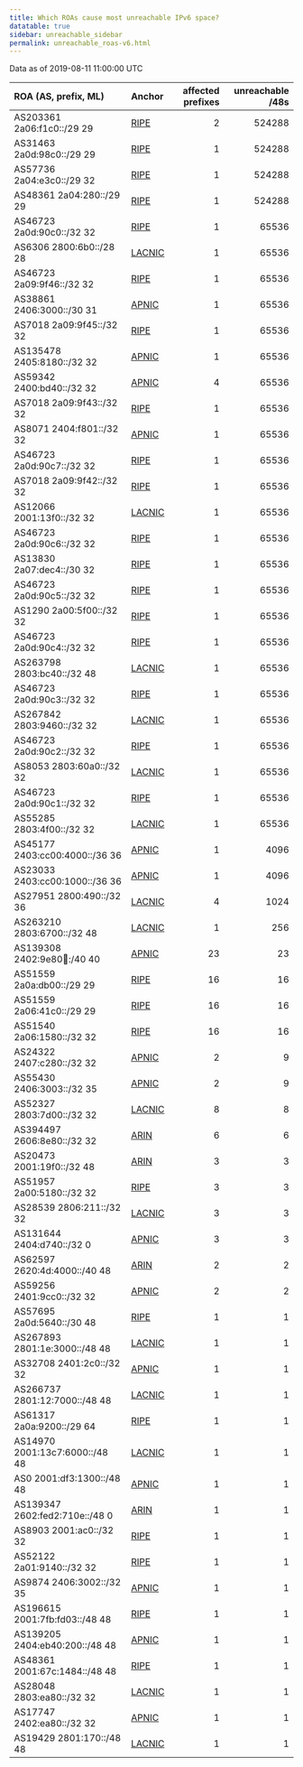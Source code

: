 ```yaml
---
title: Which ROAs cause most unreachable IPv6 space?
datatable: true
sidebar: unreachable_sidebar
permalink: unreachable_roas-v6.html
---
```


Data as of 2019-08-11 11:00:00 UTC


<div class="datatable-begin"></div>

| ROA (AS, prefix, ML)           | Anchor                                         |   affected prefixes |   unreachable /48s |
|:-------------------------------|:-----------------------------------------------|--------------------:|-------------------:|
| AS203361 2a06:f1c0::/29 29     | [RIPE](unreachable_RIPE_NCC_RPKI_Root-v6.html) |                   2 |             524288 |
| AS31463 2a0d:98c0::/29 29      | [RIPE](unreachable_RIPE_NCC_RPKI_Root-v6.html) |                   1 |             524288 |
| AS57736 2a04:e3c0::/29 32      | [RIPE](unreachable_RIPE_NCC_RPKI_Root-v6.html) |                   1 |             524288 |
| AS48361 2a04:280::/29 29       | [RIPE](unreachable_RIPE_NCC_RPKI_Root-v6.html) |                   1 |             524288 |
| AS46723 2a0d:90c0::/32 32      | [RIPE](unreachable_RIPE_NCC_RPKI_Root-v6.html) |                   1 |              65536 |
| AS6306 2800:6b0::/28 28        | [LACNIC](unreachable_LACNIC_RPKI_Root-v6.html) |                   1 |              65536 |
| AS46723 2a09:9f46::/32 32      | [RIPE](unreachable_RIPE_NCC_RPKI_Root-v6.html) |                   1 |              65536 |
| AS38861 2406:3000::/30 31      | [APNIC](unreachable_APNIC_RPKI_Root-v6.html)   |                   1 |              65536 |
| AS7018 2a09:9f45::/32 32       | [RIPE](unreachable_RIPE_NCC_RPKI_Root-v6.html) |                   1 |              65536 |
| AS135478 2405:8180::/32 32     | [APNIC](unreachable_APNIC_RPKI_Root-v6.html)   |                   1 |              65536 |
| AS59342 2400:bd40::/32 32      | [APNIC](unreachable_APNIC_RPKI_Root-v6.html)   |                   4 |              65536 |
| AS7018 2a09:9f43::/32 32       | [RIPE](unreachable_RIPE_NCC_RPKI_Root-v6.html) |                   1 |              65536 |
| AS8071 2404:f801::/32 32       | [APNIC](unreachable_APNIC_RPKI_Root-v6.html)   |                   1 |              65536 |
| AS46723 2a0d:90c7::/32 32      | [RIPE](unreachable_RIPE_NCC_RPKI_Root-v6.html) |                   1 |              65536 |
| AS7018 2a09:9f42::/32 32       | [RIPE](unreachable_RIPE_NCC_RPKI_Root-v6.html) |                   1 |              65536 |
| AS12066 2001:13f0::/32 32      | [LACNIC](unreachable_LACNIC_RPKI_Root-v6.html) |                   1 |              65536 |
| AS46723 2a0d:90c6::/32 32      | [RIPE](unreachable_RIPE_NCC_RPKI_Root-v6.html) |                   1 |              65536 |
| AS13830 2a07:dec4::/30 32      | [RIPE](unreachable_RIPE_NCC_RPKI_Root-v6.html) |                   1 |              65536 |
| AS46723 2a0d:90c5::/32 32      | [RIPE](unreachable_RIPE_NCC_RPKI_Root-v6.html) |                   1 |              65536 |
| AS1290 2a00:5f00::/32 32       | [RIPE](unreachable_RIPE_NCC_RPKI_Root-v6.html) |                   1 |              65536 |
| AS46723 2a0d:90c4::/32 32      | [RIPE](unreachable_RIPE_NCC_RPKI_Root-v6.html) |                   1 |              65536 |
| AS263798 2803:bc40::/32 48     | [LACNIC](unreachable_LACNIC_RPKI_Root-v6.html) |                   1 |              65536 |
| AS46723 2a0d:90c3::/32 32      | [RIPE](unreachable_RIPE_NCC_RPKI_Root-v6.html) |                   1 |              65536 |
| AS267842 2803:9460::/32 32     | [LACNIC](unreachable_LACNIC_RPKI_Root-v6.html) |                   1 |              65536 |
| AS46723 2a0d:90c2::/32 32      | [RIPE](unreachable_RIPE_NCC_RPKI_Root-v6.html) |                   1 |              65536 |
| AS8053 2803:60a0::/32 32       | [LACNIC](unreachable_LACNIC_RPKI_Root-v6.html) |                   1 |              65536 |
| AS46723 2a0d:90c1::/32 32      | [RIPE](unreachable_RIPE_NCC_RPKI_Root-v6.html) |                   1 |              65536 |
| AS55285 2803:4f00::/32 32      | [LACNIC](unreachable_LACNIC_RPKI_Root-v6.html) |                   1 |              65536 |
| AS45177 2403:cc00:4000::/36 36 | [APNIC](unreachable_APNIC_RPKI_Root-v6.html)   |                   1 |               4096 |
| AS23033 2403:cc00:1000::/36 36 | [APNIC](unreachable_APNIC_RPKI_Root-v6.html)   |                   1 |               4096 |
| AS27951 2800:490::/32 36       | [LACNIC](unreachable_LACNIC_RPKI_Root-v6.html) |                   4 |               1024 |
| AS263210 2803:6700::/32 48     | [LACNIC](unreachable_LACNIC_RPKI_Root-v6.html) |                   1 |                256 |
| AS139308 2402:9e80:100::/40 40 | [APNIC](unreachable_APNIC_RPKI_Root-v6.html)   |                  23 |                 23 |
| AS51559 2a0a:db00::/29 29      | [RIPE](unreachable_RIPE_NCC_RPKI_Root-v6.html) |                  16 |                 16 |
| AS51559 2a06:41c0::/29 29      | [RIPE](unreachable_RIPE_NCC_RPKI_Root-v6.html) |                  16 |                 16 |
| AS51540 2a06:1580::/32 32      | [RIPE](unreachable_RIPE_NCC_RPKI_Root-v6.html) |                  16 |                 16 |
| AS24322 2407:c280::/32 32      | [APNIC](unreachable_APNIC_RPKI_Root-v6.html)   |                   2 |                  9 |
| AS55430 2406:3003::/32 35      | [APNIC](unreachable_APNIC_RPKI_Root-v6.html)   |                   2 |                  9 |
| AS52327 2803:7d00::/32 32      | [LACNIC](unreachable_LACNIC_RPKI_Root-v6.html) |                   8 |                  8 |
| AS394497 2606:8e80::/32 32     | [ARIN](unreachable_ARIN-v6.html)               |                   6 |                  6 |
| AS20473 2001:19f0::/32 48      | [ARIN](unreachable_ARIN-v6.html)               |                   3 |                  3 |
| AS51957 2a00:5180::/32 32      | [RIPE](unreachable_RIPE_NCC_RPKI_Root-v6.html) |                   3 |                  3 |
| AS28539 2806:211::/32 32       | [LACNIC](unreachable_LACNIC_RPKI_Root-v6.html) |                   3 |                  3 |
| AS131644 2404:d740::/32 0      | [APNIC](unreachable_APNIC_RPKI_Root-v6.html)   |                   3 |                  3 |
| AS62597 2620:4d:4000::/40 48   | [ARIN](unreachable_ARIN-v6.html)               |                   2 |                  2 |
| AS59256 2401:9cc0::/32 32      | [APNIC](unreachable_APNIC_RPKI_Root-v6.html)   |                   2 |                  2 |
| AS57695 2a0d:5640::/30 48      | [RIPE](unreachable_RIPE_NCC_RPKI_Root-v6.html) |                   1 |                  1 |
| AS267893 2801:1e:3000::/48 48  | [LACNIC](unreachable_LACNIC_RPKI_Root-v6.html) |                   1 |                  1 |
| AS32708 2401:2c0::/32 32       | [APNIC](unreachable_APNIC_RPKI_Root-v6.html)   |                   1 |                  1 |
| AS266737 2801:12:7000::/48 48  | [LACNIC](unreachable_LACNIC_RPKI_Root-v6.html) |                   1 |                  1 |
| AS61317 2a0a:9200::/29 64      | [RIPE](unreachable_RIPE_NCC_RPKI_Root-v6.html) |                   1 |                  1 |
| AS14970 2001:13c7:6000::/48 48 | [LACNIC](unreachable_LACNIC_RPKI_Root-v6.html) |                   1 |                  1 |
| AS0 2001:df3:1300::/48 48      | [APNIC](unreachable_APNIC_RPKI_Root-v6.html)   |                   1 |                  1 |
| AS139347 2602:fed2:710e::/48 0 | [ARIN](unreachable_ARIN-v6.html)               |                   1 |                  1 |
| AS8903 2001:ac0::/32 32        | [RIPE](unreachable_RIPE_NCC_RPKI_Root-v6.html) |                   1 |                  1 |
| AS52122 2a01:9140::/32 32      | [RIPE](unreachable_RIPE_NCC_RPKI_Root-v6.html) |                   1 |                  1 |
| AS9874 2406:3002::/32 35       | [APNIC](unreachable_APNIC_RPKI_Root-v6.html)   |                   1 |                  1 |
| AS196615 2001:7fb:fd03::/48 48 | [RIPE](unreachable_RIPE_NCC_RPKI_Root-v6.html) |                   1 |                  1 |
| AS139205 2404:eb40:200::/48 48 | [APNIC](unreachable_APNIC_RPKI_Root-v6.html)   |                   1 |                  1 |
| AS48361 2001:67c:1484::/48 48  | [RIPE](unreachable_RIPE_NCC_RPKI_Root-v6.html) |                   1 |                  1 |
| AS28048 2803:ea80::/32 32      | [LACNIC](unreachable_LACNIC_RPKI_Root-v6.html) |                   1 |                  1 |
| AS17747 2402:ea80::/32 32      | [APNIC](unreachable_APNIC_RPKI_Root-v6.html)   |                   1 |                  1 |
| AS19429 2801:170::/48 48       | [LACNIC](unreachable_LACNIC_RPKI_Root-v6.html) |                   1 |                  1 |

<div class="datatable-end"></div>